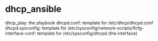 # dhcp_ansible
dhcp_play: the playbook
dhcpd.conf: template for /etc/dhcp/dhcpd.conf
dhcpd.sysconfig: template for /etc/sysconfig/network-scripts/ifcfg-<interface>
interface-conf: template for /etc/sysconfig/dhcpd (the interface)
